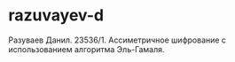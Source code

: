 # razuvayev-d
Разуваев Данил. 23536/1. Ассиметричное шифрование с использованием алгоритма Эль-Гамаля.
